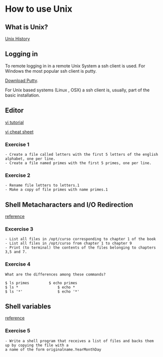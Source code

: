 # How to use Unix

## What is Unix?

[Unix History](http://en.wikipedia.org/wiki/Unix)

## Logging in

To remote logging in in a remote Unix System a ssh client is used. For Windows the most popular
ssh client is putty.

[Download Putty](http://the.earth.li/~sgtatham/putty/latest/x86/putty.exe).

For Unix based systems (Linux , OSX) a ssh client is, usually, part of the basic installation.

## Editor

[vi tutorial](http://www.unix-manuals.com/tutorials/vi/vi-in-10-1.html)

[vi cheat sheet](http://www.albany.edu/faculty/hy973732/ist535/vi_editor_commands.pdf)

### Exercise 1

	- Create a file called letters with the first 5 letters of the english alphabet, one per line.
	- Create a file named primes with the first 5 primes, one per line.
	
### Exercise 2

	- Rename file letters to letters.1
	- Make a copy of file primes with name primes.1 
	

## Shell Metacharacters and I/O Redirection

[reference](http://www.kirp.chtf.stuba.sk/moodle/mod/book/tool/print/index.php?id=8170#ch3755)


### Excercise 3

	- List all files in /opt/curso corresponding to chapter 1 of the book
	- List all files in /opt/curso from chapter 1 to chapter 9
	- Print (to terminal) the contents of the files belonging to chapters 3,5 and 7.


### Exercise 4

	What are the differences among these commands?
	
	$ ls primes			$ echo primes
	$ ls *					$ echo *
	$ ls '*'				$ echo '*'
	


## Shell variables

[reference](https://caligari.dartmouth.edu/doc/solaris-forte/IPE/dbx/dbx88e.html)

### Exercise 5

	- Write a shell program that receives a list of files and backs them up by copying the file with a 
	a name of the form originalname.YearMonthDay




